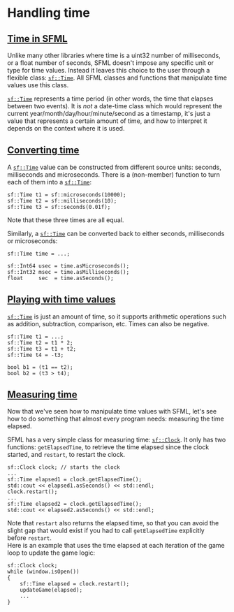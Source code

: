 # Handling time

## [Time in SFML](https://www.sfml-dev.org/tutorials/2.6/system-time.php#time-in-sfml)[](https://www.sfml-dev.org/tutorials/2.6/system-time.php#top "Top of the page")

Unlike many other libraries where time is a uint32 number of milliseconds, or a float number of seconds, SFML doesn't impose any specific unit or type for time values. Instead it leaves this choice to the user through a flexible class: [`sf::Time`](https://www.sfml-dev.org/documentation/2.6.0/classsf_1_1Time.php "sf::Time documentation"). All SFML classes and functions that manipulate time values use this class.

[`sf::Time`](https://www.sfml-dev.org/documentation/2.6.0/classsf_1_1Time.php "sf::Time documentation") represents a time period (in other words, the time that elapses between two events). It is _not_ a date-time class which would represent the current year/month/day/hour/minute/second as a timestamp, it's just a value that represents a certain amount of time, and how to interpret it depends on the context where it is used.

## [Converting time](https://www.sfml-dev.org/tutorials/2.6/system-time.php#converting-time)[](https://www.sfml-dev.org/tutorials/2.6/system-time.php#top "Top of the page")

A [`sf::Time`](https://www.sfml-dev.org/documentation/2.6.0/classsf_1_1Time.php "sf::Time documentation") value can be constructed from different source units: seconds, milliseconds and microseconds. There is a (non-member) function to turn each of them into a [`sf::Time`](https://www.sfml-dev.org/documentation/2.6.0/classsf_1_1Time.php "sf::Time documentation"):

```
sf::Time t1 = sf::microseconds(10000);
sf::Time t2 = sf::milliseconds(10);
sf::Time t3 = sf::seconds(0.01f);
```

Note that these three times are all equal.

Similarly, a [`sf::Time`](https://www.sfml-dev.org/documentation/2.6.0/classsf_1_1Time.php "sf::Time documentation") can be converted back to either seconds, milliseconds or microseconds:

```
sf::Time time = ...;

sf::Int64 usec = time.asMicroseconds();
sf::Int32 msec = time.asMilliseconds();
float     sec  = time.asSeconds();
```

## [Playing with time values](https://www.sfml-dev.org/tutorials/2.6/system-time.php#playing-with-time-values)[](https://www.sfml-dev.org/tutorials/2.6/system-time.php#top "Top of the page")

[`sf::Time`](https://www.sfml-dev.org/documentation/2.6.0/classsf_1_1Time.php "sf::Time documentation") is just an amount of time, so it supports arithmetic operations such as addition, subtraction, comparison, etc. Times can also be negative.

```
sf::Time t1 = ...;
sf::Time t2 = t1 * 2;
sf::Time t3 = t1 + t2;
sf::Time t4 = -t3;

bool b1 = (t1 == t2);
bool b2 = (t3 > t4);
```

## [Measuring time](https://www.sfml-dev.org/tutorials/2.6/system-time.php#measuring-time)[](https://www.sfml-dev.org/tutorials/2.6/system-time.php#top "Top of the page")

Now that we've seen how to manipulate time values with SFML, let's see how to do something that almost every program needs: measuring the time elapsed.

SFML has a very simple class for measuring time: [`sf::Clock`](https://www.sfml-dev.org/documentation/2.6.0/classsf_1_1Clock.php "sf::Clock documentation"). It only has two functions: `getElapsedTime`, to retrieve the time elapsed since the clock started, and `restart`, to restart the clock.

```
sf::Clock clock; // starts the clock
...
sf::Time elapsed1 = clock.getElapsedTime();
std::cout << elapsed1.asSeconds() << std::endl;
clock.restart();
...
sf::Time elapsed2 = clock.getElapsedTime();
std::cout << elapsed2.asSeconds() << std::endl;
```

Note that `restart` also returns the elapsed time, so that you can avoid the slight gap that would exist if you had to call `getElapsedTime` explicitly before `restart`.  
Here is an example that uses the time elapsed at each iteration of the game loop to update the game logic:

```
sf::Clock clock;
while (window.isOpen())
{
    sf::Time elapsed = clock.restart();
    updateGame(elapsed);
    ...
}
```